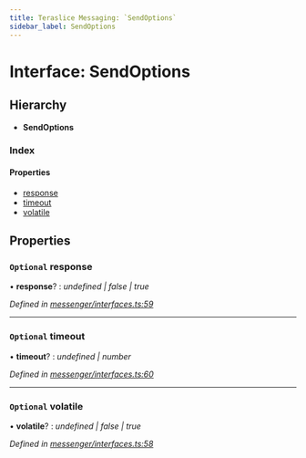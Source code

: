 ```yaml
---
title: Teraslice Messaging: `SendOptions`
sidebar_label: SendOptions
---
```


# Interface: SendOptions

## Hierarchy

* **SendOptions**

### Index

#### Properties

* [response](sendoptions.md#optional-response)
* [timeout](sendoptions.md#optional-timeout)
* [volatile](sendoptions.md#optional-volatile)

## Properties

### `Optional` response

• **response**? : *undefined | false | true*

*Defined in [messenger/interfaces.ts:59](https://github.com/terascope/teraslice/blob/6aab1cd2/packages/teraslice-messaging/src/messenger/interfaces.ts#L59)*

___

### `Optional` timeout

• **timeout**? : *undefined | number*

*Defined in [messenger/interfaces.ts:60](https://github.com/terascope/teraslice/blob/6aab1cd2/packages/teraslice-messaging/src/messenger/interfaces.ts#L60)*

___

### `Optional` volatile

• **volatile**? : *undefined | false | true*

*Defined in [messenger/interfaces.ts:58](https://github.com/terascope/teraslice/blob/6aab1cd2/packages/teraslice-messaging/src/messenger/interfaces.ts#L58)*
